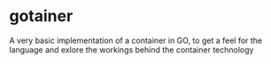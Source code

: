 # gotainer
A very basic implementation of a container in GO, to get a feel for the language and exlore the workings behind the container technology

